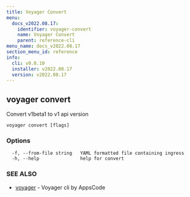 ```yaml
---
title: Voyager Convert
menu:
  docs_v2022.08.17:
    identifier: voyager-convert
    name: Voyager Convert
    parent: reference-cli
menu_name: docs_v2022.08.17
section_menu_id: reference
info:
  cli: v0.0.10
  installer: v2022.08.17
  version: v2022.08.17
---
```


## voyager convert

Convert v1beta1 to v1 api version

```
voyager convert [flags]
```

### Options

```
  -f, --from-file string   YAML formatted file containing ingress
  -h, --help               help for convert
```

### SEE ALSO

* [voyager](/docs/v2022.08.17/reference/cli/voyager)	 - Voyager cli by AppsCode

